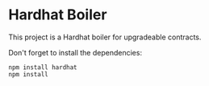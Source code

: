 # Hardhat Boiler

This project is a  Hardhat boiler for upgradeable contracts.

Don't forget to install the dependencies:

```
npm install hardhat
npm install 
```



